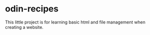 # odin-recipes
This little project is for learning basic html and file management when creating a website.

